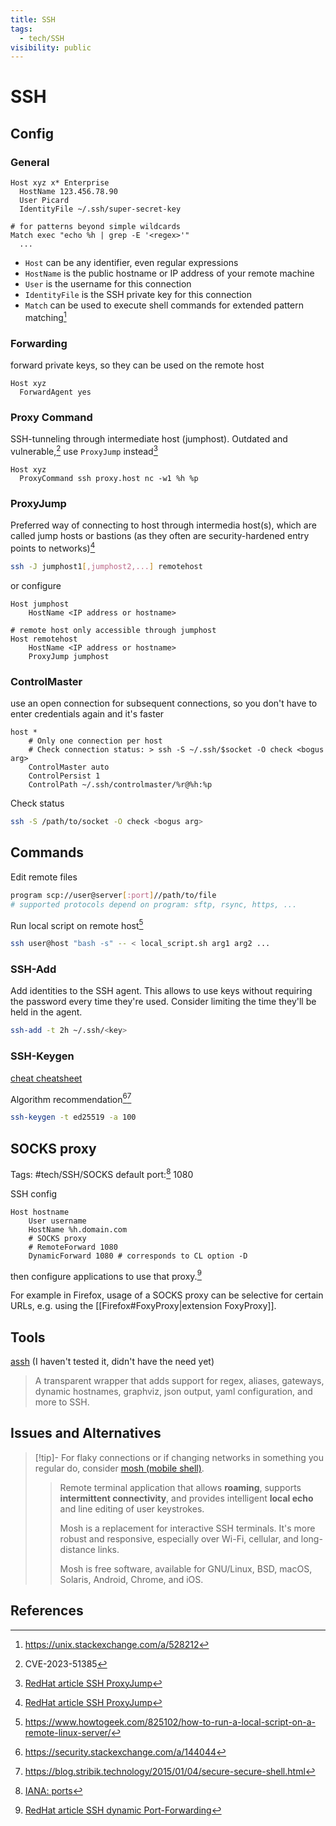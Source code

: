 ```yaml
---
title: SSH
tags:
  - tech/SSH
visibility: public
---
```

# SSH

## Config

### General

```ssh_config
Host xyz x* Enterprise
  HostName 123.456.78.90
  User Picard
  IdentityFile ~/.ssh/super-secret-key

# for patterns beyond simple wildcards
Match exec "echo %h | grep -E '<regex>'"
  ...
```

- `Host` can be any identifier, even regular expressions
- `HostName` is the public hostname or IP address of your remote machine
- `User` is the username for this connection
- `IdentityFile` is the SSH private key for this connection
- `Match` can be used to execute shell commands for extended pattern matching[^config_match]

### Forwarding

forward private keys, so they can be used on the remote host

```ssh_config
Host xyz
  ForwardAgent yes
```

### Proxy Command

SSH-tunneling through intermediate host (jumphost). Outdated and vulnerable,[^7] use `ProxyJump` instead[^6]

```
Host xyz
  ProxyCommand ssh proxy.host nc -w1 %h %p
```

### ProxyJump

Preferred way of connecting to host through intermedia host(s), which are called jump hosts or bastions (as they often are security-hardened entry points to networks)[^6]

```bash
ssh -J jumphost1[,jumphost2,...] remotehost
```

or configure

```
Host jumphost
    HostName <IP address or hostname>

# remote host only accessible through jumphost
Host remotehost
    HostName <IP address or hostname>
    ProxyJump jumphost
```


### ControlMaster

use an open connection for subsequent connections, so you don't have to enter credentials again and it's faster

```ssh_config
host *
    # Only one connection per host
    # Check connection status: > ssh -S ~/.ssh/$socket -O check <bogus arg>
    ControlMaster auto
    ControlPersist 1
    ControlPath ~/.ssh/controlmaster/%r@%h:%p
```

Check status

```bash
ssh -S /path/to/socket -O check <bogus arg>
```


## Commands

Edit remote files

```bash
program scp://user@server[:port]//path/to/file
# supported protocols depend on program: sftp, rsync, https, ...
```

Run local script on remote host[^1]

```bash
ssh user@host "bash -s" -- < local_script.sh arg1 arg2 ...
```

[^1]: <https://www.howtogeek.com/825102/how-to-run-a-local-script-on-a-remote-linux-server/>

### SSH-Add

Add identities to the SSH agent. This allows to use keys without requiring the password every time they're used. Consider limiting the time they'll be held in the agent.

```sh
ssh-add -t 2h ~/.ssh/<key>
```


### SSH-Keygen

[cheat cheatsheet](file://.config/cheat/cheatsheets/community/ssh-keygen)

Algorithm recommendation[^2][^3]

```sh
ssh-keygen -t ed25519 -a 100
```

[^2]: <https://security.stackexchange.com/a/144044>
[^3]: <https://blog.stribik.technology/2015/01/04/secure-secure-shell.html>

## SOCKS proxy

Tags: #tech/SSH/SOCKS
default port:[^4] 1080

[^4]: [IANA: ports](networking#^d2523a)


SSH config

```
Host hostname
    User username
    HostName %h.domain.com
    # SOCKS proxy
    # RemoteForward 1080
    DynamicForward 1080 # corresponds to CL option -D
```

then configure applications to use that proxy.[^5]

For example in Firefox, usage of a SOCKS proxy can be selective for certain URLs, e.g. using the [[Firefox#FoxyProxy|extension FoxyProxy]].


## Tools

[assh](https://github.com/moul/assh) (I haven't tested it, didn't have the need yet)
> A transparent wrapper that adds support for regex, aliases, gateways, dynamic hostnames, graphviz, json output, yaml configuration, and more to SSH.


## Issues and Alternatives

> [!tip]- For flaky connections or if changing networks in something you regular do, consider [mosh (mobile shell)](https://mosh.org/). 
> >Remote terminal application that allows **roaming**, supports **intermittent connectivity**, and provides intelligent **local echo** and line editing of user keystrokes.
> >
> >Mosh is a replacement for interactive SSH terminals. It's more robust and responsive, especially over Wi-Fi, cellular, and long-distance links.
> >
> >Mosh is free software, available for GNU/Linux, BSD, macOS, Solaris, Android, Chrome, and iOS.


## References

[^5]: [RedHat article SSH dynamic Port-Forwarding](https://www.redhat.com/sysadmin/ssh-dynamic-port-forwarding)
[^6]: [RedHat article SSH ProxyJump](https://www.redhat.com/sysadmin/ssh-proxy-bastion-proxyjump)
[^7]: CVE-2023-51385
[^config_match]: <https://unix.stackexchange.com/a/528212>

